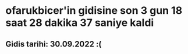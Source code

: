# ofarukbicer'in gidisine son 3 gun 18 saat 28 dakika 37 saniye kaldi

## Gidis tarihi: 30.09.2022 :(